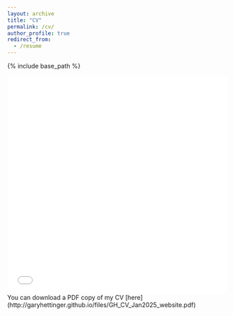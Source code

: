 ```yaml
---
layout: archive
title: "CV"
permalink: /cv/
author_profile: true
redirect_from:
  - /resume
---
```


{% include base_path %}

<iframe src="/files/GH_CV_Jan2025_website.pdf" width="100%" height="500" frameborder="no" border="0" marginwidth="0" marginheight="0"></iframe>
You can download a PDF copy of my CV [here](http://garyhettinger.github.io/files/GH_CV_Jan2025_website.pdf)
